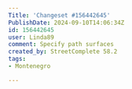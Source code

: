 ```yaml
---
Title: 'Changeset #156442645'
PublishDate: 2024-09-10T14:06:34Z
id: 156442645
user: Linda89
comment: Specify path surfaces
created_by: StreetComplete 58.2
tags:
- Montenegro

---
```

